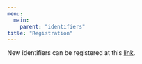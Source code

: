 ```yaml
---
menu:
  main:
    parent: "identifiers"
title: "Registration"
---
```


New identifiers can be registered at this [link](https://gitreports.com/issue/haudiobe/Identifiers).
